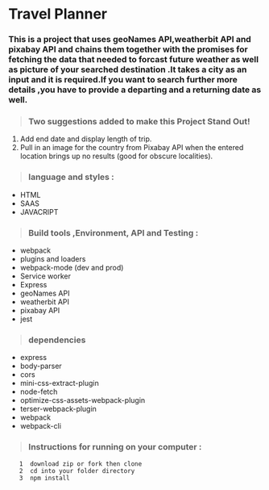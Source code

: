 # Travel Planner

### This is a project that uses geoNames API,weatherbit API and pixabay API and chains them together with the promises for fetching the data that needed  to forcast future weather as well as picture of your searched destination .It takes a city as an input and it is required.If you want to search further more details ,you have to provide a departing and a returning date as well.

>### Two suggestions added to make this Project Stand Out!
 1. Add end date and display length of trip.
 2. Pull in an image for the country from Pixabay API when the entered location brings up no results (good for obscure localities).

>### language and styles  :
  * HTML
  * SAAS
  * JAVACRIPT

>### Build tools ,Environment, API and Testing :

* webpack
* plugins and loaders
* webpack-mode (dev and prod)
* Service worker
* Express
* geoNames API
* weatherbit API
* pixabay API
* jest

>### dependencies
   * express
   * body-parser
   * cors
   * mini-css-extract-plugin
   * node-fetch
   * optimize-css-assets-webpack-plugin
   * terser-webpack-plugin
   * webpack
   * webpack-cli

 >### Instructions for running on your computer :
```
   1  download zip or fork then clone
   2  cd into your folder directory
   3  npm install 
   

```
